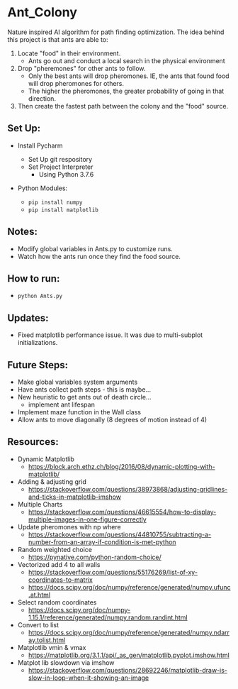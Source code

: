 # Ant_Colony
Nature inspired AI algorithm for path finding optimization. 
The idea behind this project is that ants are able to:
1. Locate "food" in their environment.
    - Ants go out and conduct a local search in the physical environment
2. Drop "pheremones" for other ants to follow.
    - Only the best ants will drop pheromones. IE, the ants that found food will drop pheromones for others.
    - The higher the pheromones, the greater probability of going in that direction.
3. Then create the fastest path between the colony and the "food" source.

## Set Up:
* Install Pycharm
    * Set Up git respository
    * Set Project Interpreter
       * Using Python 3.7.6

* Python Modules:
    * `pip install numpy`
    * `pip install matplotlib`
    
## Notes:
* Modify global variables in Ants.py to customize runs.
* Watch how the ants run once they find the food source.

## How to run: 
* `python Ants.py`
    
## Updates:
* Fixed matplotlib performance issue. It was due to multi-subplot initializations.

## Future Steps:
* Make global variables system arguments
* Have ants collect path steps - this is maybe...
* New heuristic to get ants out of death circle...
    * implement ant lifespan
* Implement maze function in the Wall class
* Allow ants to move diagonally (8 degrees of motion instead of 4)
    
## Resources:
* Dynamic Matplotlib
    - https://block.arch.ethz.ch/blog/2016/08/dynamic-plotting-with-matplotlib/
* Adding & adjusting grid
    - https://stackoverflow.com/questions/38973868/adjusting-gridlines-and-ticks-in-matplotlib-imshow
* Multiple Charts
    - https://stackoverflow.com/questions/46615554/how-to-display-multiple-images-in-one-figure-correctly    
* Update pheromones with np where
    - https://stackoverflow.com/questions/44810755/subtracting-a-number-from-an-array-if-condition-is-met-python
* Random weighted choice
    - https://pynative.com/python-random-choice/
* Vectorized add 4 to all walls 
    - https://stackoverflow.com/questions/55176269/list-of-xy-coordinates-to-matrix
    - https://docs.scipy.org/doc/numpy/reference/generated/numpy.ufunc.at.html
* Select random coordinates
    - https://docs.scipy.org/doc/numpy-1.15.1/reference/generated/numpy.random.randint.html
* Convert to list
    - https://docs.scipy.org/doc/numpy/reference/generated/numpy.ndarray.tolist.html
* Matplotlib vmin & vmax
    - https://matplotlib.org/3.1.1/api/_as_gen/matplotlib.pyplot.imshow.html
* Matplot lib slowdown via imshow
    - https://stackoverflow.com/questions/28692246/matplotlib-draw-is-slow-in-loop-when-it-showing-an-image
